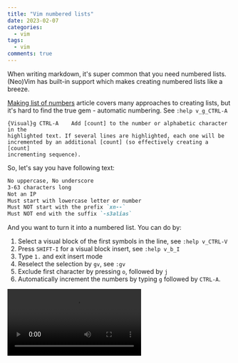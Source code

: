 ```yaml
---
title: "Vim numbered lists"
date: 2023-02-07
categories:
  - vim
tags:
  - vim
comments: true
---
```


When writing markdown, it's super common that you need numbered lists.
(Neo)Vim has built-in support which makes creating numbered lists like
a breeze.

[Making list of numbers](https://vim.fandom.com/wiki/Making_a_list_of_numbers)
article covers many approaches to creating lists, but it's hard to find
the true gem - automatic numbering.
See `:help v_g_CTRL-A`
```text
{Visual}g CTRL-A	Add [count] to the number or alphabetic character in the
highlighted text. If several lines are highlighted, each one will be
incremented by an additional [count] (so effectively creating a [count]
incrementing sequence).
```

So, let's say you have following text:
  
```markdown
No uppercase, No underscore
3-63 characters long
Not an IP
Must start with lowercase letter or number
Must NOT start with the prefix `xn--`
Must NOT end with the suffix `-s3alias`
```

And you want to turn it into a numbered list. You can do by:
1. Select a visual block of the first symbols in the line, see `:help v_CTRL-V`
2. Press `SHIFT-I` for a visual block insert, see `:help v_b_I`
3. Type `1.` and exit insert mode
4. Reselect the selection by `gv`, see `:gv`
5. Exclude first character by pressing `o`, followed by `j`
5. Automatically increment the numbers by typing `g` followed by `CTRL-A`.


<video src="[https://user-images.githubusercontent.com/28604639/150479658-c0ce731f-251d-4f25-a276-da42c0f3e42f.mov](https://user-images.githubusercontent.com/28604639/217174881-83cbf357-6fca-431e-89de-c009e22c7465.mov)" controls="controls" style="max-width: 730px;">
</video>

